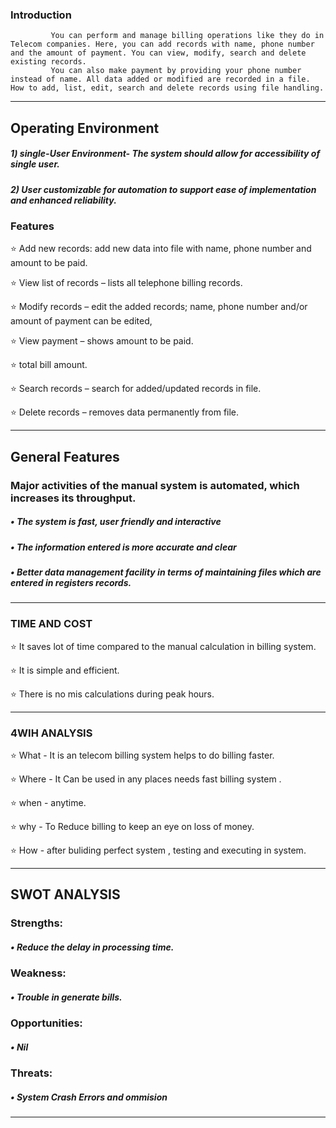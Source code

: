 ### Introduction

             You can perform and manage billing operations like they do in Telecom companies. Here, you can add records with name, phone number and the amount of payment. You can view, modify, search and delete existing records.
             You can also make payment by providing your phone number instead of name. All data added or modified are recorded in a file. How to add, list, edit, search and delete records using file handling.
_______________________________________________________________________________________________________________________________________________________________________________ 


## Operating Environment
##### 1) single-User Environment- The system should allow for accessibility of single user.
##### 2) User customizable for automation to support ease of implementation and enhanced reliability.

### Features

  ⭐ Add new records: add new data into file with name, phone number and amount to be paid.
  
  ⭐ View list of records – lists all telephone billing records.
  
  ⭐ Modify records – edit the added records; name, phone number and/or amount of payment can be edited,
  
  ⭐ View payment – shows amount to be paid.
  
  ⭐ total bill amount.
  
  ⭐ Search records – search for added/updated records in file.
  
  ⭐ Delete records – removes data permanently from file.
 
______________________________________________________________________________________________________________________________________________________________________________   
  
  ## General Features

### Major activities of the manual system is automated, which increases its throughput.
##### • The system is fast, user friendly and interactive
##### • The information entered is more accurate and clear
##### • Better data management facility in terms of maintaining files which are entered in registers records.



  
________________________________________________________________________________________________________________________________________________________________________________   

  
### TIME AND COST 

  ⭐ It saves lot of time compared to the manual calculation in billing system.
  
  ⭐ It is simple and efficient.
  
  ⭐ There is no mis calculations during peak hours.
  
________________________________________________________________________________________________________________________________________________________________________________   
  
### 4WIH ANALYSIS 

  ⭐ What - It is an telecom billing system helps to do billing faster.
  
  ⭐ Where - It Can be used in any places needs fast billing system .
  
  ⭐ when - anytime.
  
  ⭐ why - To Reduce billing to keep an eye on loss of money.
  
  ⭐ How - after buliding perfect system , testing and executing in system.
  
________________________________________________________________________________________________________________________________________________________________________________ 
  
## SWOT ANALYSIS
### Strengths:
##### • Reduce the delay in processing time.
    
### Weakness:
##### • Trouble in generate bills.
    
### Opportunities:
#####     • Nil
    
### Threats:
#####  • System Crash Errors and ommision
________________________________________________________________________________________________________________________________________________________________________________ 






 

 
  
